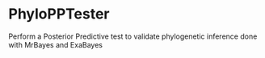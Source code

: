 PhyloPPTester
=============

Perform a Posterior Predictive test to validate phylogenetic inference done with MrBayes and ExaBayes

